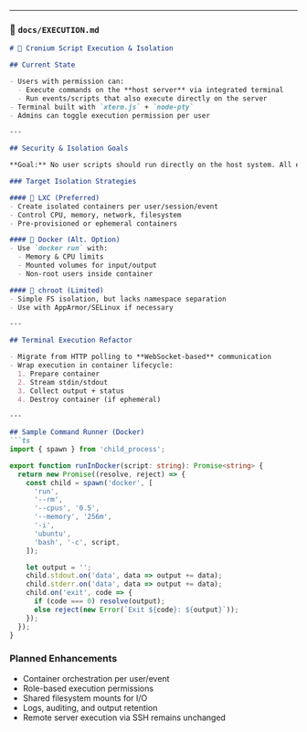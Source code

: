 
---

### 📄 `docs/EXECUTION.md`

```markdown
# 🧪 Cronium Script Execution & Isolation

## Current State

- Users with permission can:
  - Execute commands on the **host server** via integrated terminal
  - Run events/scripts that also execute directly on the server
- Terminal built with `xterm.js` + `node-pty`
- Admins can toggle execution permission per user

---

## Security & Isolation Goals

**Goal:** No user scripts should run directly on the host system. All executions should be isolated in containers.

### Target Isolation Strategies

#### 🧱 LXC (Preferred)
- Create isolated containers per user/session/event
- Control CPU, memory, network, filesystem
- Pre-provisioned or ephemeral containers

#### 🐳 Docker (Alt. Option)
- Use `docker run` with:
  - Memory & CPU limits
  - Mounted volumes for input/output
  - Non-root users inside container

#### 🛑 chroot (Limited)
- Simple FS isolation, but lacks namespace separation
- Use with AppArmor/SELinux if necessary

---

## Terminal Execution Refactor

- Migrate from HTTP polling to **WebSocket-based** communication
- Wrap execution in container lifecycle:
  1. Prepare container
  2. Stream stdin/stdout
  3. Collect output + status
  4. Destroy container (if ephemeral)

---

## Sample Command Runner (Docker)
```ts
import { spawn } from 'child_process';

export function runInDocker(script: string): Promise<string> {
  return new Promise((resolve, reject) => {
    const child = spawn('docker', [
      'run',
      '--rm',
      '--cpus', '0.5',
      '--memory', '256m',
      '-i',
      'ubuntu',
      'bash', '-c', script,
    ]);

    let output = '';
    child.stdout.on('data', data => output += data);
    child.stderr.on('data', data => output += data);
    child.on('exit', code => {
      if (code === 0) resolve(output);
      else reject(new Error(`Exit ${code}: ${output}`));
    });
  });
}
```


### Planned Enhancements

- Container orchestration per user/event
- Role-based execution permissions
- Shared filesystem mounts for I/O
- Logs, auditing, and output retention
- Remote server execution via SSH remains unchanged